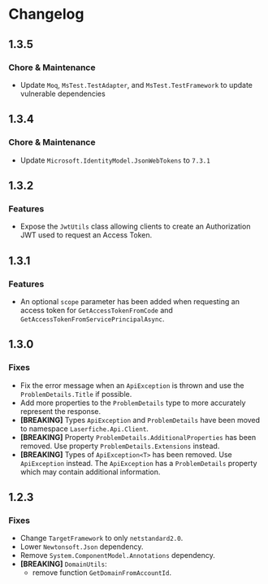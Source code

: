 # Changelog

## 1.3.5

### Chore & Maintenance

- Update `Moq`, `MsTest.TestAdapter`, and `MsTest.TestFramework` to update vulnerable dependencies

## 1.3.4

### Chore & Maintenance

- Update `Microsoft.IdentityModel.JsonWebTokens` to `7.3.1`

## 1.3.2

### Features

- Expose the `JwtUtils` class allowing clients to create an Authorization JWT used to request an Access Token.

## 1.3.1

### Features

- An optional `scope` parameter has been added when requesting an access token for `GetAccessTokenFromCode` and `GetAccessTokenFromServicePrincipalAsync`.

## 1.3.0

### Fixes

- Fix the error message when an `ApiException` is thrown and use the `ProblemDetails.Title` if possible.
- Add more properties to the `ProblemDetails` type to more accurately represent the response.
- **[BREAKING]** Types `ApiException` and `ProblemDetails` have been moved to namespace `Laserfiche.Api.Client`.
- **[BREAKING]** Property `ProblemDetails.AdditionalProperties` has been removed. Use property `ProblemDetails.Extensions` instead.
- **[BREAKING]** Types of `ApiException<T>` has been removed. Use `ApiException` instead. The `ApiException` has a `ProblemDetails` property which may contain additional information.

## 1.2.3

### Fixes

- Change `TargetFramework` to only `netstandard2.0`.
- Lower `Newtonsoft.Json` dependency.
- Remove `System.ComponentModel.Annotations` dependency.
- **[BREAKING]** `DomainUtils`:
  - remove function `GetDomainFromAccountId`.
